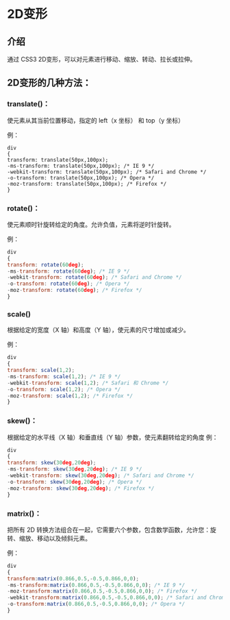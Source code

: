# 2D变形

## 介绍

通过 CSS3 2D变形，可以对元素进行移动、缩放、转动、拉长或拉伸。

## 2D变形的几种方法：

### translate()：

使元素从其当前位置移动，指定的 left（x 坐标） 和 top（y 坐标） 

例：

```javscript
div
{
transform: translate(50px,100px);
-ms-transform: translate(50px,100px); /* IE 9 */
-webkit-transform: translate(50px,100px); /* Safari and Chrome */
-o-transform: translate(50px,100px); /* Opera */
-moz-transform: translate(50px,100px); /* Firefox */
}
```

### rotate()：

使元素顺时针旋转给定的角度。允许负值，元素将逆时针旋转。

例：

```javascript
div
{
transform: rotate(60deg);
-ms-transform: rotate(60deg); /* IE 9 */
-webkit-transform: rotate(60deg); /* Safari and Chrome */
-o-transform: rotate(60deg); /* Opera */
-moz-transform: rotate(60deg); /* Firefox */
}
```

### scale()

根据给定的宽度（X 轴）和高度（Y 轴），使元素的尺寸增加或减少。

例：

```javascript
div
{
transform: scale(1,2);
-ms-transform: scale(1,2); /* IE 9 */
-webkit-transform: scale(1,2); /* Safari 和 Chrome */
-o-transform: scale(1,2); /* Opera */
-moz-transform: scale(1,2); /* Firefox */
}
```

### skew()：

根据给定的水平线（X 轴）和垂直线（Y 轴）参数，使元素翻转给定的角度
例：

```javascript
div
{
transform: skew(30deg,20deg);
-ms-transform: skew(30deg,20deg); /* IE 9 */
-webkit-transform: skew(30deg,20deg); /* Safari and Chrome */
-o-transform: skew(30deg,20deg); /* Opera */
-moz-transform: skew(30deg,20deg); /* Firefox */
}
```

### matrix()：

把所有 2D 转换方法组合在一起，它需要六个参数，包含数学函数，允许您：旋转、缩放、移动以及倾斜元素。

例：

```javascript
div
{
transform:matrix(0.866,0.5,-0.5,0.866,0,0);
-ms-transform:matrix(0.866,0.5,-0.5,0.866,0,0); /* IE 9 */
-moz-transform:matrix(0.866,0.5,-0.5,0.866,0,0); /* Firefox */
-webkit-transform:matrix(0.866,0.5,-0.5,0.866,0,0); /* Safari and Chrome */
-o-transform:matrix(0.866,0.5,-0.5,0.866,0,0); /* Opera */
}
```